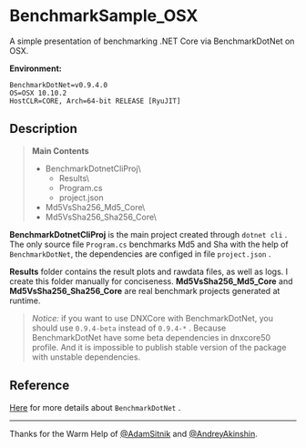 # BenchmarkSample_OSX
A simple presentation of benchmarking .NET Core via BenchmarkDotNet on OSX.

**Environment:**

```
BenchmarkDotNet=v0.9.4.0
OS=OSX 10.10.2
HostCLR=CORE, Arch=64-bit RELEASE [RyuJIT]
```

## Description

> **Main Contents**    
> - BenchmarkDotnetCliProj\
>   + Results\    
>   + Program.cs    
>   + project.json    
> - Md5VsSha256_Md5_Core\    
> - Md5VsSha256_Sha256_Core\    

**BenchmarkDotnetCliProj** is the main project created through `dotnet cli` . The only source file `Program.cs` benchmarks Md5 and Sha with the help of `BenchmarkDotNet`, the dependencies are configed in file `project.json` .

**Results** folder contains the result plots and rawdata files, as well as logs. I create this folder manually for conciseness.
**Md5VsSha256_Md5_Core** and **Md5VsSha256_Sha256_Core** are real benchmark projects generated at runtime.

> *Notice:* if you want to use DNXCore with BenchmarkDotNet, you should use `0.9.4-beta` instead of `0.9.4-*` . Because BenchmarkDotNet have some beta dependencies in dnxcore50 profile. And it is impossible to publish stable version of the package with unstable dependencies.


## Reference

[Here](https://github.com/PerfDotNet/BenchmarkDotNet) for more details about `BenchmarkDotNet` .

----
Thanks for the Warm Help of [@AdamSitnik](https://twitter.com/SitnikAdam) and [@AndreyAkinshin](http://aakinshin.net/).
